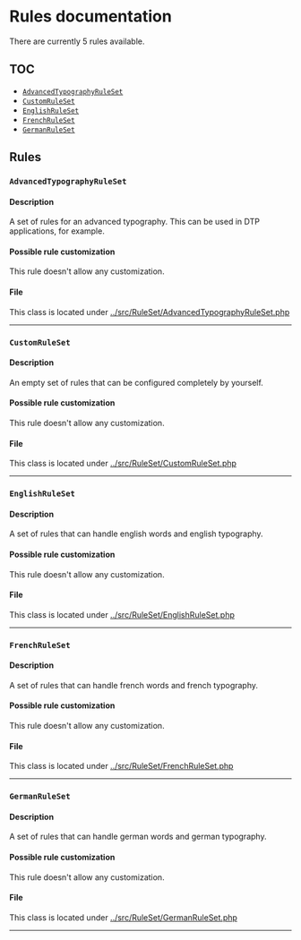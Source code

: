 # Rules documentation

There are currently 5 rules available.

## TOC

-   [`AdvancedTypographyRuleSet`](#advancedtypographyruleset)
-   [`CustomRuleSet`](#customruleset)
-   [`EnglishRuleSet`](#englishruleset)
-   [`FrenchRuleSet`](#frenchruleset)
-   [`GermanRuleSet`](#germanruleset)

## Rules

### `AdvancedTypographyRuleSet`

#### Description

A set of rules for an advanced typography. This can be used in DTP applications, for example.

#### Possible rule customization

This rule doesn't allow any customization.

#### File

This class is located under [../src/RuleSet/AdvancedTypographyRuleSet.php](../src/RuleSet/AdvancedTypographyRuleSet.php)

----

### `CustomRuleSet`

#### Description

An empty set of rules that can be configured completely by yourself.

#### Possible rule customization

This rule doesn't allow any customization.

#### File

This class is located under [../src/RuleSet/CustomRuleSet.php](../src/RuleSet/CustomRuleSet.php)

----

### `EnglishRuleSet`

#### Description

A set of rules that can handle english words and english typography.

#### Possible rule customization

This rule doesn't allow any customization.

#### File

This class is located under [../src/RuleSet/EnglishRuleSet.php](../src/RuleSet/EnglishRuleSet.php)

----

### `FrenchRuleSet`

#### Description

A set of rules that can handle french words and french typography.

#### Possible rule customization

This rule doesn't allow any customization.

#### File

This class is located under [../src/RuleSet/FrenchRuleSet.php](../src/RuleSet/FrenchRuleSet.php)

----

### `GermanRuleSet`

#### Description

A set of rules that can handle german words and german typography.

#### Possible rule customization

This rule doesn't allow any customization.

#### File

This class is located under [../src/RuleSet/GermanRuleSet.php](../src/RuleSet/GermanRuleSet.php)

----


